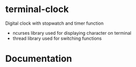# terminal-clock
Digital clock with stopwatch and timer function
* ncurses library used for displaying character on terminal
* thread library used for switching functions

# Documentation
## 

